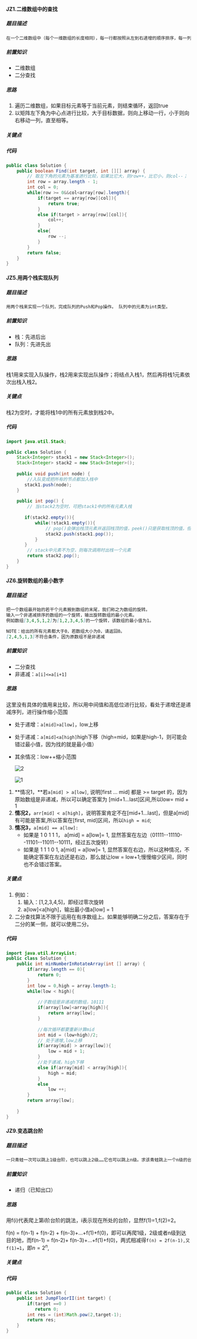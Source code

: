 #### JZ1.二维数组中的查找

##### 题目描述

```markdown
在一个二维数组中（每个一维数组的长度相同），每一行都按照从左到右递增的顺序排序，每一列都按照从上到下递增的顺序排序。请完成一个函数，输入这样的一个二维数组和一个整数，判断数组中是否含有该整数。
```

##### 前置知识

+ 二维数组
+ 二分查找

##### 思路

1. 遍历二维数组，如果目标元素等于当前元素，则结束循环，返回true
2. 以矩阵左下角为中心点进行比较，大于目标数据，则向上移动一行，小于则向右移动一列，直至相等。

##### 关键点

##### 代码

```java
public class Solution {
    public boolean Find(int target, int [][] array) {
        // 取左下角的元素为基准进行比较，如果比它大，则row++，比它小，则col--；
        int row = array.length - 1;
        int col = 0;
        while(row >= 0&&col<array[row].length){
            if(target == array[row][col]){
                return true;
            }
            else if(target > array[row][col]){
                col++;
            }
            else{
                row --;
            }
        }
        return false;
    }
}
```



#### JZ5.用两个栈实现队列

##### 题目描述

```markdown
用两个栈来实现一个队列，完成队列的Push和Pop操作。 队列中的元素为int类型。
```

##### 前置知识

+ 栈：先进后出
+ 队列：先进先出

##### 思路

栈1用来实现入队操作，栈2用来实现出队操作；将结点入栈1，然后再将栈1元素依次出栈入栈2。

##### 关键点

栈2为空时，才能将栈1中的所有元素放到栈2中。

##### 代码

```java
import java.util.Stack;

public class Solution {
    Stack<Integer> stack1 = new Stack<Integer>();
    Stack<Integer> stack2 = new Stack<Integer>();
    
    public void push(int node) {
        //入队变成把所有的节点都加入栈中
       stack1.push(node);
    }
    
    public int pop() {
        // 当stack2为空时，可把stack1中的所有元素入栈
        
       if(stack2.empty()){
           while(!stack1.empty()){
               // pop()会弹出栈顶元素并返回栈顶的值，peek()只是获取栈顶的值，但是并不会把元素从栈顶弹出来
               stack2.push(stack1.pop());
           }
       }
        // stack中元素不为空，则每次调用时出栈一个元素
        return stack2.pop();
    }
}
```

#### JZ6.旋转数组的最小数字

##### 题目描述

```markdown
把一个数组最开始的若干个元素搬到数组的末尾，我们称之为数组的旋转。
输入一个非递减排序的数组的一个旋转，输出旋转数组的最小元素。
例如数组[3,4,5,1,2]为[1,2,3,4,5]的一个旋转，该数组的最小值为1。

NOTE：给出的所有元素都大于0，若数组大小为0，请返回0。
[2,4,5,1,3]不符合条件，因为原数组不是非递减
```

##### 前置知识

+ 二分查找
+ 非递减：`a[i]<=a[i+1]`

##### 思路

这里没有具体的值用来比较，所以用中间值和高低位进行比较，看处于递增还是递减序列，进行操作缩小范围

+ 处于递增：`a[mid]>a[low]`，low上移

+ 处于递减：`a[mid]<a[high]`high下移（high=mid，如果是high-1，则可能会错过最小值，因为找的就是最小值）

+ 其余情况：low++缩小范围

  ![2](D:\笔记\Git\刷题笔记\牛客网.assets\2.png)

  ![1](D:\笔记\Git\刷题笔记\牛客网.assets\1.jpg)

1. **情况1，**若`a[mid] > a[low]`, 说明[first ... mid] 都是 >= target 的，因为原始数组是非递减，所以可以确定答案为 [mid+1...last]区间,所以low= mid + 1
2. **情况2，**`arr[mid] < a[high]`，说明答案肯定不在[mid+1...last]，但是a[mid] 有可能是答案,所以答案在[first, mid]区间，所以`high = mid`;
3. **情况3，**`a[mid] == a[low]:`
   - 如果是 1 0 1 1 1， a[mid] = a[low]= 1, 显然答案在左边（01111--11110--11101--11011--10111，经过五次旋转）
   - 如果是 1 1 1 0 1, a[mid] = a[low]= 1, 显然答案在右边，所以这种情况，不能确定答案在左边还是右边，那么就让low = low+1;慢慢缩少区间，同时也不会错过答案。

##### 关键点

1. 例如：
   1. 输入：[1,2,3,4,5]，即经过零次旋转
   2. a[low]<a[high]，输出最小值a[low] = 1
2. 二分查找算法不限于运用在有序数组上。如果能够明确二分之后，答案存在于二分的某一侧，就可以使用二分。

##### 代码

```java
import java.util.ArrayList;
public class Solution {
    public int minNumberInRotateArray(int [] array) {
        if(array.length == 0){
            return 0;
        }
        int low = 0,high = array.length-1;
        while(low < high){
            
            //子数组是非递减的数组，10111
            if(array[low]<array[high]){
                return array[low];
            }
            
            //每次循环都要重新计算mid
            int mid = (low+high)/2;
            // 处于递增,low上移
            if(array[mid] > array[low]){
                low = mid + 1;
            }
            //处于递减，high下移
            else if(array[mid] < array[high]){
                high = mid;
            }
            else
                low ++;
        }
        return array[low];
       
    }
}
```

#### JZ9.变态跳台阶

##### 题目描述

```markdown
一只青蛙一次可以跳上1级台阶，也可以跳上2级……它也可以跳上n级。求该青蛙跳上一个n级的台阶总共有多少种跳法。
```

##### 前置知识

+ 递归（已知出口）

##### 思路

用f(i)代表爬上第i阶台阶的跳法，i表示现在所处的台阶，显然f(1)=1,f(2)=2。

f(n) = f(n-1) + f(n-2) + f(n-3)+...+f(1)+f(0)，即可以再爬1级，2级或者n级到达目的地，而f(n-1) = f(n-2)+  f(n-3)+...+f(1)+f(0)，两式相减得`f(n) = 2f(n-1),又f(1)=1`，即$n=2^n$,

##### 关键点

##### 代码

```java
public class Solution {
    public int JumpFloorII(int target) {
        if(target ==0 )
           return 0;
        int res = (int)Math.pow(2,target-1);
        return res;
    }
}
```



